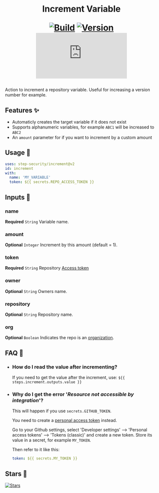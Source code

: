 <h1 align="center">Increment Variable<br />
<div align="center">
  
  [![Build](https://github.com/step-security/increment/actions/workflows/build.yml/badge.svg)](https://github.com/step-security/increment/)
  [![Version](https://img.shields.io/github/v/tag/step-security/increment?label=version&sort=semver&color=066da5)](https://github.com/marketplace/actions/increment-variable)
  [![Size](https://img.shields.io/github/size/step-security/increment/dist/index.js?branch=release/v2.08&label=size&color=066da5)](https://github.com/step-security/increment/)
  
</div></h1>

Action to increment a repository variable. Useful for increasing a version number for example.

## Features ✨

  - Automaticly creates the target variable if it does not exist
  - Supports alphanumeric variables, for example `ABC1` will be increased to `ABC2`
  - An `amount` parameter for if you want to increment by a custom amount

## Usage 🚀

```YAML
uses: step-security/increment@v2
id: increment
with:
  name: 'MY_VARIABLE'
  token: ${{ secrets.REPO_ACCESS_TOKEN }}
```

## Inputs 📝

### name

**Required** `String` Variable name.

### amount

**Optional** `Integer` Increment by this amount (default = 1).

### token

**Required** `String` Repository [Access token](https://docs.github.com/en/github/authenticating-to-github/creating-a-personal-access-token)

### owner

**Optional** `String` Owners name.

### repository

**Optional** `String` Repository name.

### org

**Optional** `Boolean` Indicates the repo is an [organization](https://docs.github.com/en/github/setting-up-and-managing-organizations-and-teams/about-organizations).

## FAQ 💬

  * ### How do I read the value after incrementing?

    If you need to get the value after the increment, use: `${{ steps.increment.outputs.value }}`

  * ### Why do I get the error '*Resource not accessible by integration*'?

    This will happen if you use ```secrets.GITHUB_TOKEN```.

    You need to create a [personal access token](https://docs.github.com/en/github/authenticating-to-github/creating-a-personal-access-token) instead.

    Go to your Github settings, select 'Developer settings' --> 'Personal access tokens' --> 'Tokens (classic)' and create a new token. Store its value in a secret, for example ```MY_TOKEN```.

    Then refer to it like this:
    
    ```yaml
    token: ${{ secrets.MY_TOKEN }}
    ```

## Stars 🌟
[![Stars](https://starchart.cc/step-security/increment.svg?variant=adaptive)](https://starchart.cc/step-security/increment)
